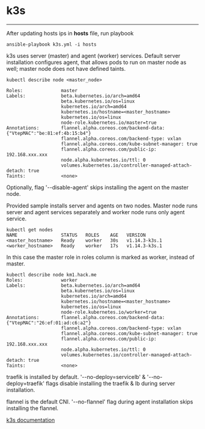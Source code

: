 # k3s
------

After updating hosts ips in **hosts** file, run playbook

```
ansible-playbook k3s.yml -i hosts
```

k3s uses server (master) and agent (worker) services.
Default server installation configures agent, that allows pods to run on master node as well;
master node does not have defined taints.

```
kubectl describe node <master_node>

Roles:              master
Labels:             beta.kubernetes.io/arch=amd64
                    beta.kubernetes.io/os=linux
                    kubernetes.io/arch=amd64
                    kubernetes.io/hostname=<master_hostname>
                    kubernetes.io/os=linux
                    node-role.kubernetes.io/master=true
Annotations:        flannel.alpha.coreos.com/backend-data: {"VtepMAC":"be:81:ef:4b:15:b4"}
                    flannel.alpha.coreos.com/backend-type: vxlan
                    flannel.alpha.coreos.com/kube-subnet-manager: true
                    flannel.alpha.coreos.com/public-ip: 192.168.xxx.xxx
                    node.alpha.kubernetes.io/ttl: 0
                    volumes.kubernetes.io/controller-managed-attach-detach: true
Taints:             <none>
```

Optionally, flag '--disable-agent' skips installing the agent on the master node.

Provided sample installs server and agents on two nodes.
Master node runs server and agent services separately and worker node runs only agent service.

```
kubectl get nodes
NAME                STATUS   ROLES    AGE   VERSION
<master_hostname>   Ready    worker   30s   v1.14.3-k3s.1
<worker_hostname>   Ready    worker   17s   v1.14.3-k3s.1
```

In this case the master role in roles column is marked as worker, instead of master.

```
kubectl describe node km1.hack.me
Roles:              worker
Labels:             beta.kubernetes.io/arch=amd64
                    beta.kubernetes.io/os=linux
                    kubernetes.io/arch=amd64
                    kubernetes.io/hostname=<master_hostname>
                    kubernetes.io/os=linux
                    node-role.kubernetes.io/worker=true
Annotations:        flannel.alpha.coreos.com/backend-data: {"VtepMAC":"26:ef:01:ad:c6:a2"}
                    flannel.alpha.coreos.com/backend-type: vxlan
                    flannel.alpha.coreos.com/kube-subnet-manager: true
                    flannel.alpha.coreos.com/public-ip: 192.168.xxx.xxx
                    node.alpha.kubernetes.io/ttl: 0
                    volumes.kubernetes.io/controller-managed-attach-detach: true
Taints:             <none>
```

traefik is installed by default. '--no-deploy=servicelb' & '--no-deploy=traefik' flags disable installing the traefik & lb during server installation.

flannel is the default CNI. '--no-flannel' flag during agent installation skips installing the flannel.


[k3s documentation](https://github.com/rancher/k3s "k3s")

